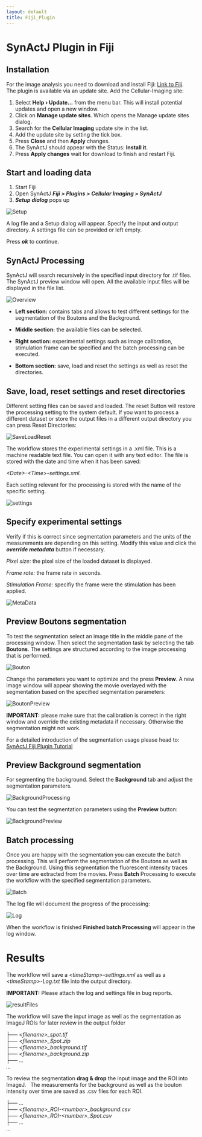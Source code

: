 ```yaml
---
layout: default
title: Fiji_Plugin
---
```


# SynActJ Plugin in Fiji

## Installation

For the image analysis you need to download and install Fiji: [Link to Fiji](https://fiji.sc/).<br/>
The plugin is available via an update site. Add the Cellular-Imaging site:

1. Select **Help › Update…** from the menu bar. This will install potential updates and open a new window.
2. Click on **Manage update sites**. Which opens the Manage update sites dialog.
3. Search for the **Cellular Imaging** update site in the list.
4. Add the update site by setting the tick box.
5. Press **Close** and then **Apply** changes.
6. The SynActJ should appear with the Status: **Install it**.
7. Press **Apply changes** wait for download to finish and restart Fiji.

## Start and loading data
1. Start Fiji
2. Open SynActJ
    **_Fiji > Plugins  > Cellular Imaging > SynActJ_**
3. **_Setup dialog_** pops up

<img src="../images/plugin/Setup.png" alt="Setup" class="inline"/>

A log file and a Setup dialog will appear. Specify the input and output directory. A settings file can be provided or left empty.

Press **_ok_** to continue.

## SynActJ Processing

SynActJ will search recursively in the specified input directory for .tif files. The SynActJ preview window will open. All the available input files will be displayed in the file list.

<img src="../images/plugin/FijiGui.png" alt="Overview" class="inline"/>

- **Left section:** contains tabs and allows to test different settings for the segmentation of the Boutons and the Background.

- **Middle section:** the available files can be selected.

- **Right section:** experimental settings such as image calibration, stimulation frame can be specified and the batch processing can be executed.

- **Bottom section:** save, load and reset the settings as well as reset the directories.

## Save, load, reset settings and reset directories

Different setting files can be saved and loaded. The reset Button will restore the processing setting to the system default. If you want to process a different dataset or store the output files in a different output directory you can press Reset Directories:

<img src="../images/plugin/SaveLoadReset.png" alt="SaveLoadReset" class="inline"/>

The workflow stores the experimental settings in a .xml file. This is a machine readable text file. You can open it with any text editor. The file is stored with the date and time when it has been saved:

*\<Date\>\-\<Time\>\-settings.xml*.

Each setting relevant for the processing is stored with the name of the specific setting.

<img src="../images/plugin/settings.png" alt="settings" class="inline"/>

## Specify experimental settings

Verify if this is correct since segmentation parameters and the units of the measurements are depending on this setting. Modify this value and click the **_override metadata_** button if necessary.

*Pixel size:* the pixel size of the loaded dataset is displayed.

*Frame rate:* the frame rate in seconds.

*Stimulation Frame:* specifiy the frame were the stimulation has been applied.

<img src="../images/plugin/MetaData.png" alt="MetaData" class="inline"/>

## Preview Boutons segmentation

To test the segmentation select an image title in the middle pane of the processing window. Then select the segmentation task by selecting the tab **Boutons**. The settings are structured according to the image processing that is performed.

<img src="../images/plugin/BoutonProcessing.png" alt="Bouton" class="inline"/>

Change the parameters you want to optimize and the press **Preview**. A new image window will appear showing the movie overlayed with the segmentation based on the specified segmentation parameters:

<img src="../images/plugin/BoutonPreview.png" alt="BoutonPreview" class="inline"/>

**IMPORTANT:** please make sure that the calibration is correct in the right window and override the existing metadata if necessary. Otherwise the segmentation might not work.

For a detailed introduction of the segmentation usage please head to:
[SynActJ Fiji Plugin Tutorial](pages/Fiji_Tutorial.html)


## Preview Background segmentation

For segmenting the background. Select the **Background** tab and adjust the segmentation parameters.

<img src="../images/plugin/BackgroundProcessing.png" alt="BackgroundProcessing" class="inline"/>

You can test the segmentation parameters using the **Preview** button:

<img src="../images/plugin/BackgroundPreview.png" alt="BackgroundPreview" class="inline"/>

## Batch processing

Once you are happy with the segmentation you can execute the batch processing. This will perform the segmentation of the Boutons as well as the Background. Using this segmentation the fluorescent intensity traces over time are extracted from the movies. Press **Batch** Processing to execute the workflow with the specified segmentation parameters.

<img src="../images/plugin/BatchProcess.png" alt="Batch" class="inline"/>


The log file will document the progress of the processing:

<img src="../images/plugin/Log.png" alt="Log" class="inline"/>

When the workflow is finished **Finished batch Processing** will appear in the log window.

# Results

The workflow will save a *\<timeStamp\>-settings.xml* as well as a *\<timeStamp\>-Log.txt* file into the output directory.

**IMPORTANT:** Please attach the log and settings file in bug reports.

<img src="../images/plugin/resultFiles.png" alt="resultFiles" class="inline"/>

The workflow will save the input image as well as the segmentation as ImageJ ROIs for later review in the output folder

├── *\<filename\>_spot.tif*<br>
├── *\<filename\>_Spot.zip*<br>
├── *\<filename\>_background.tif*<br>
├── *\<filename\>_background.zip*<br>
├── *...*<br>
*...*

To review the segmentation **drag & drop** the input image and the ROI into ImageJ.
 
The measurements for the background as well as the bouton intensity over time are saved as .csv files for each ROI.

├── *...*<br>
├── *\<filename\>_ROI-\<number\>_background.csv*<br>
├── *\<filename\>_ROI-\<number\>_Spot.csv*<br>
├── *...*<br>
*...*

